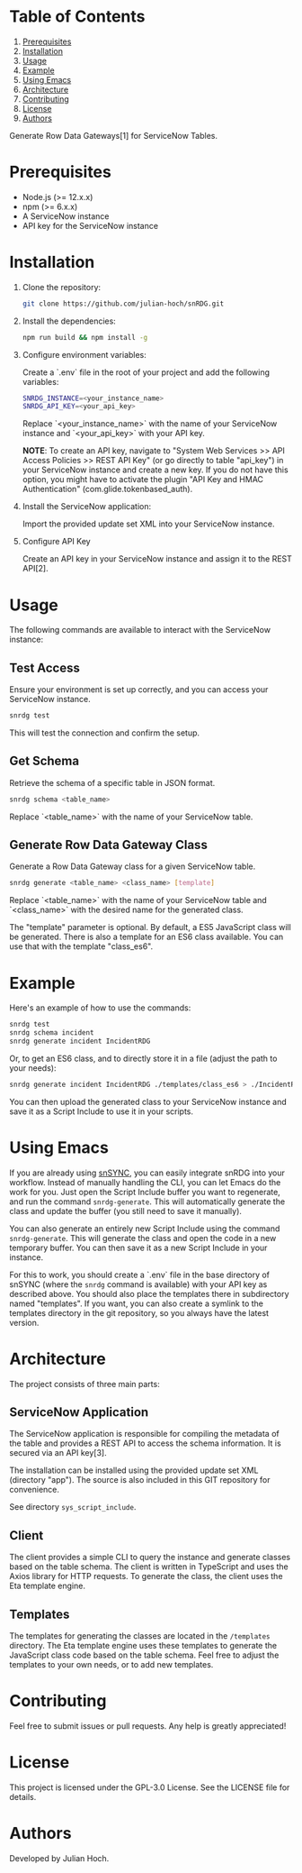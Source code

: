 # Table of Contents

1.  [Prerequisites](#org17ad052)
2.  [Installation](#orge0061d2)
3.  [Usage](#orgdffe8d3)
4.  [Example](#orgc3b12b9)
5.  [Using Emacs](#org76a5484)
6.  [Architecture](#orgbbc0140)
7.  [Contributing](#org875491b)
8.  [License](#org3577ab4)
9.  [Authors](#org3aae6bd)

Generate Row Data Gateways[1] for ServiceNow Tables.


<a id="org17ad052"></a>

# Prerequisites

-   Node.js (>= 12.x.x)
-   npm (>= 6.x.x)
-   A ServiceNow instance
-   API key for the ServiceNow instance


<a id="orge0061d2"></a>

# Installation

1.  Clone the repository:
    
    ```sh
    git clone https://github.com/julian-hoch/snRDG.git
    ```

2.  Install the dependencies:
    
    ```sh
    npm run build && npm install -g
    ```

3.  Configure environment variables:
    
    Create a \`.env\` file in the root of your project and add the following variables:
    
    ```sh
    SNRDG_INSTANCE=<your_instance_name>
    SNRDG_API_KEY=<your_api_key>
    ```
    
    Replace \`<your\_instance\_name>\` with the name of your ServiceNow instance and \`<your\_api\_key>\` with your API key.
    
    **NOTE**: To create an API key, navigate to "System Web Services >> API Access Policies >> REST API Key" (or go directly to table "api\_key") in your ServiceNow instance and create a new key. If you do not have this option, you might have to activate the plugin "API Key and HMAC Authentication" (com.glide.tokenbased\_auth).

4.  Install the ServiceNow application:
    
    Import the provided update set XML into your ServiceNow instance.

5.  Configure API Key
    
    Create an API key in your ServiceNow instance and assign it to the REST API[2].


<a id="orgdffe8d3"></a>

# Usage

The following commands are available to interact with the ServiceNow instance:


## Test Access

Ensure your environment is set up correctly, and you can access your ServiceNow instance.

```sh
snrdg test
```

This will test the connection and confirm the setup.


## **Get Schema**

Retrieve the schema of a specific table in JSON format.

```sh
snrdg schema <table_name>
```

Replace \`<table\_name>\` with the name of your ServiceNow table.


## Generate Row Data Gateway Class

Generate a Row Data Gateway class for a given ServiceNow table.

```sh
snrdg generate <table_name> <class_name> [template]
```

Replace \`<table\_name>\` with the name of your ServiceNow table and \`<class\_name>\` with the desired name for the generated class.

The "template" parameter is optional. By default, a ES5 JavaScript class will be generated. There is also a template for an ES6 class available. You can use that with the template "class\_es6".


<a id="orgc3b12b9"></a>

# Example

Here's an example of how to use the commands:

```sh
snrdg test
snrdg schema incident
snrdg generate incident IncidentRDG
```

Or, to get an ES6 class, and to directly store it in a file (adjust the path to your needs):

```sh
snrdg generate incident IncidentRDG ./templates/class_es6 > ./IncidentRDG.js
```

You can then upload the generated class to your ServiceNow instance and save it as a Script Include to use it in your scripts.


<a id="org76a5484"></a>

# Using Emacs

If you are already using [snSYNC](https://github.com/julian-hoch/snSYNC), you can easily integrate snRDG into your workflow. Instead of manually handling the CLI, you can let Emacs do the work for you. Just open the Script Include buffer you want to regenerate, and run the command `snrdg-generate`. This will automatically generate the class and update the buffer (you still need to save it manually).

You can also generate an entirely new Script Include using the command `snrdg-generate`. This will generate the class and open the code in a new temporary buffer. You can then save it as a new Script Include in your instance.

For this to work, you should create a \`.env\` file in the base directory of snSYNC (where the `snrdg` command is available) with your API key as described above. You should also place the templates there in subdirectory named "templates". If you want, you can also create a symlink to the templates directory in the git repository, so you always have the latest version.


<a id="orgbbc0140"></a>

# Architecture

The project consists of three main parts:


## ServiceNow Application

The ServiceNow application is responsible for compiling the metadata of the table and provides a REST API to access the schema information. It is secured via an API key[3].

The installation can be installed using the provided update set XML (directory "app"). The source is also included in this GIT repository for convenience.

See directory `sys_script_include`.


## Client

The client provides a simple CLI to query the instance and generate classes based on the table schema. The client is written in TypeScript and uses the Axios library for HTTP requests. To generate the class, the client uses the Eta template engine.


## Templates

The templates for generating the classes are located in the `/templates` directory. The Eta template engine uses these templates to generate the JavaScript class code based on the table schema. Feel free to adjust the templates to your own needs, or to add new templates.


<a id="org875491b"></a>

# Contributing

Feel free to submit issues or pull requests. Any help is greatly appreciated!


<a id="org3577ab4"></a>

# License

This project is licensed under the GPL-3.0 License. See the LICENSE file for details.


<a id="org3aae6bd"></a>

# Authors

Developed by Julian Hoch.
